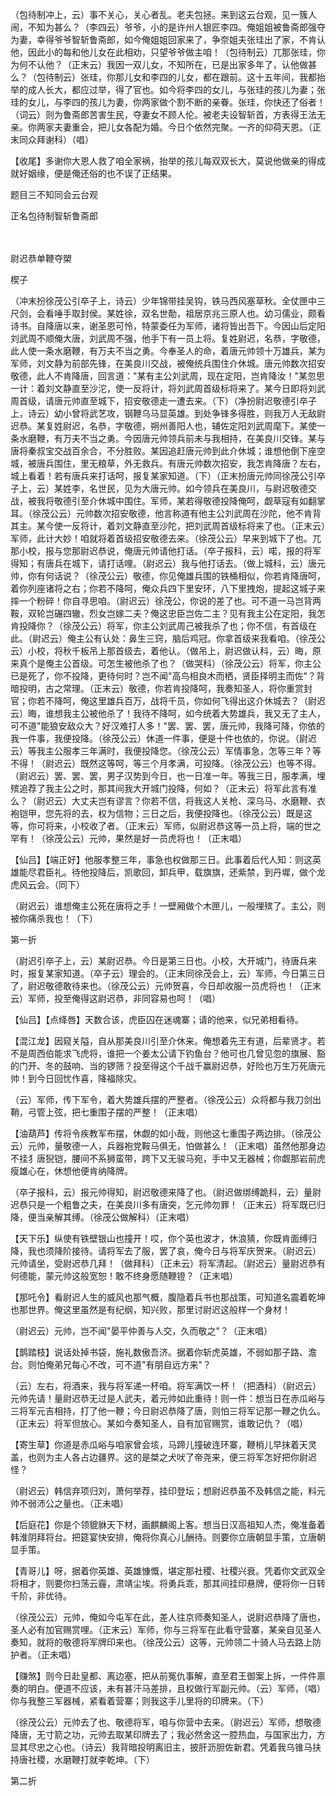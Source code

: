 <!-- { "loadSidebar": true } -->
（包待制冲上，云）事不关心，关心者乱。老夫包拯。来到这云台观，见一簇人闹，不知为甚么？（李四云）爷爷，小的是许州人银匠李四。俺姐姐被鲁斋郎强夺为妻，幸得爷爷智斩鲁斋郎，如今俺姐姐回家来了，争奈姐夫张珪出了家，不肯认他，因此小的每和他儿女在此相劝，只望爷爷做主咱！（包待制云）兀那张珪，你为何不认他？（正末云）我因一双儿女，不知所在，已是出家多年了，认他做甚么？（包待制云）张珪，你那儿女和李四的儿女，都在跟前。这十五年间，我都抬举的成人长大，都应过举，得了官也。如今将李四的女儿，与张珪的孩儿为妻；张珪的女儿，与李四的孩儿为妻，你两家做个割不断的亲眷。张珪，你快还了俗者！（词云）则为鲁斋郎苦害生民，夺妻女不顾人伦。被老夫设智斩首，方表得王法无亲。你两家夫妻重会，把儿女各配为婚。今日个依然完聚。一齐的仰荷天恩。（正末同众拜谢科）（唱）

【收尾】多谢你大恩人救了咱全家祸，抬举的孩儿每双双长大，莫说他做亲的得成就好姻缘，便是俺还俗的也不误了正结果。

题目三不知同会云台观

正名包待制智斩鲁斋郎

　
　

尉迟恭单鞭夺槊

楔子

（冲末扮徐茂公引卒子上，诗云）少年锦带挂吴钩，铁马西风塞草秋。全仗匣中三尺剑，会看唾手取封侯。某姓徐，双名世勣，祖居京兆三原人也。幼习儒业，颇看诗书。自降唐以来，谢圣恩可怜，特蒙委任为军师，诸将皆出吾下。今因山后定阳刘武周不顺俺大唐，刘武周不强，他手下有一员上将。复姓尉迟，名恭，字敬德，此人使一条水磨鞭，有万夫不当之勇。今奉圣人的命，着唐元帅领十万雄兵，某为军师，刘文静为前部先锋，在美良川交战，被俺统兵围住介休城。唐元帅数次招安敬德，此人不肯降唐，回言道："某有主公刘武周，现在定阳，岂肯降汝！"某忽思一计：着刘文静直至沙沱，使一反将计，将刘武周首级标将来了。某今日即将刘武周首级，请唐元帅直至城下，招安敬德走一遭去来。（下）（净扮尉迟敬德引卒子上，诗云）幼小曾将武艺攻，钢鞭乌马显英雄。到处争锋多得胜，则我万人无敌尉迟恭。某复姓尉迟，名恭，字敬德，朔州善阳人也，辅佐定阳刘武周麾下。某使一条水磨鞭，有万夫不当之勇。今因唐元帅领兵前未与我相持，在美良川交锋。某与唐将秦叔宝交战百余合，不分胜败。某因追赶唐元帅到此介休城；谁想他倒下座空城，被唐兵围住，里无粮草，外无救兵。有唐元帅数次招安，我怎肯降唐？左右，城上看着！若有唐兵来打话呵，报复某家知道。（下）（正末扮唐元帅同徐茂公引卒子上，云）某姓李，名世民，见为大唐元帅。如今领兵在美良川，与尉迟敬德交战，被我将敬德引至介休城中围住。军师，某若得敬德投降俺呵，觑草寇有如翻掌耳。（徐茂公云）元帅数次招安敬德，他言称道有他主公刘武周在沙陀，他不肯背其主。某今使一反将计，着刘文静直至沙陀，把刘武周首级标将来了也。（正末云）军师，此计大妙！咱就将着首级招安敬德去来。（徐茂公云）早来到城下了也。兀那小校，报与您那尉迟恭说，俺唐元帅请他打话。（卒子报科，云）喏，报的将军得知；有唐兵在城下，请打话哩。（尉迟云）我与他打话去。（做上城科，云）唐元帅，你有何话说？（徐茂公云）敬德，你见俺雄兵围的铁桶相似，你若肯降唐呵，着你列座诸将之右；你若不降呵，俺众兵四下里安环，八下里拽炮，提起这城子来摔一个粉碎！你自寻思咱。（尉迟云）徐茂公，你说的差了也。可不道一马岂背两鞍，双轮岂碾四辙，烈女岂嫁二夫？俺这忠臣岂佐二主？见有我主公在定阳，我怎肯投降你？（徐茂公云）将军，你主公刘武周己被我杀了也；你不信，有首级在此。（尉迟云）俺主公有认处：鼻生三窍，脑后鸡冠。你拿首级来我看咱。（徐茂公云）小校，将秋千板吊上那首级去，着他认。（做吊上，尉迟做认科，云）晦，原来真个是俺主公首级。可怎生被他杀了也？（做哭科）（徐茂公云）将军，你主公已是死了，你不投降，更待何时？岂不闻"高鸟相良木而栖，贤臣择明主而佐"？背暗投明，古之常理。（正末云）敬德，你若肯投降呵，我奏知圣人，将你重赏封官；你若不降呵，俺这里雄兵百万，战将千员，你如何飞得出这介休城去？（尉迟云）晦，谁想我主公被他杀了！我待不降呵，如今统着大势雄兵，我又无了主人，可不道"能狼安敌众大？好汉难打人多！"罢、罢、罢，唐元帅，我降可降，你依的我一件事，我便投降。（徐茂公云）休道一件事，便是十件也依的，你说。（尉迟云）等我主公服孝三年满时，我便投降您。（徐茂公云）军情事急，怎等三年？等不得！（尉迟云）既然这等呵，等三个月孝满，可投降。（徐茂公云）也等不得。（尉迟云）罢、罢、罢，男子汉势到今日，也一日准一年。等我三日，服孝满，埋殡追荐了我主公之时，那其间我大开城门投降，何如？（正末云）将军此言有准么？（尉迟云）大丈夫岂有谬言？你若不信，将我这人关枪、深乌马、水磨鞭、衣袍铠甲，您先将的去，权为信物；三日之后，我便投降也。（徐茂公云）既是这等，你可将来，小校收了者。（正末云）军师，似尉迟恭这等一员上将，端的世之罕有！（徐茂公云）元帅，果然是好一员虎将也！（正末唱）

【仙吕】【端正好】他服孝整三年，事急也权做那三日。此事着后代人知：则这英雄能尽君臣礼。待他投降后，凯歌回，卸兵甲，载旗旗，还紫禁，到丹墀，做个龙虎风云会。（同下）

（尉迟云）谁想俺主公死在唐将之手！一壁厢做个木匣儿，一般埋殡了。主公，则被你痛杀我也！（下）

第一折

（尉迟引卒子上，云）某尉迟恭。今日是第三日也。小校，大开城门，待唐兵来时，报复某家知道。（卒子云）理会的。（正末同徐茂会上，云）军师，今日第三日了，尉迟敬德敢待来也。（徐茂公云）元帅贺喜，今日却收服一员虎将也！（正末云）军师，投至俺得这尉迟恭，非同容易也呵！（唱）

【仙吕】【点绛唇】天数合该，虎臣囚在迷魂寨；请的他来，似兄弟相看待。

【混江龙】因窥关隘，自从那美良川引至介休来。俺想着先王有道，后辈贤才。若不是周西伯能求飞虎将，谁把一个姜太公请下钓鱼台？他可也几曾见忽的旗展、豁的门开、冬的鼓响、当的锣筛？投至得这个千战千赢尉迟恭，好险也万生万死唐元帅！到今日回忧作喜，降福除灾。

（云）军师，传下军令，着大势雄兵摆的严整者。（徐茂公云）众将都与我刀剑出鞘，弓管上弦，把七重围子摆的严整！（正末唱）

【油葫芦】传将令疾教军布摆，休觑的如小哉，则他这七重围子两边排。（徐茂公云）元帅，量敬德一人，兵器袍党鞍马俱无，怕做甚么！（正末唱）虽然他那身边不挂犭唐猊铠，腰间不系狮蛮带，跨下又无骏马宛，手中又无器械；你觑那岩前虎瘦雄心在，休想他便肯纳降牌。

（卒子报科，云）报元帅得知，尉迟敬德来降了也。（尉迟做绑缚跪科，云）量尉迟恭只是一个粗鲁之夫，在美良川多有唐突，乞元帅勿罪！（正末云）将军既已归降，便当亲解其缚。（徐茂公做解科）（正末唱）

【天下乐】纵使有铁壁银山也撞开！哎，你个英也波才，休浪猜，你既肯面缚归降，我也须降阶接待。请将军去了服，罢了哀，俺今日与将军庆贺来。（尉迟云）元帅请坐，受尉迟恭几拜！（做拜科）（正未云）将军清起。（尉迟云）量尉迟恭有何德能，蒙元帅这般宽恕！敢不终身愿随鞭镫？（正末唱）

【那吒令】看尉迟人生的威风也那气概，腹隐着兵书也那战策，可知道名震着乾坤也那世界。俺这里虽然是有纪纲，知兴败，那里讨尉迟这般样一个身材！

（尉迟云）元帅，岂不闻"晏平仲善与人交，久而敬之"？（正末唱）

【鹊踏枝】说话处掉书袋，施礼数傲吾济。据着你斩虎英雄，不弱如那子路、澹台。则怕俺弟兄每心不改，可不道"有朋自远方来"？

（云）左右，将酒来，我与将军递一杯咱。将军满饮一杯！（把酒科）（尉迟云）元帅先请！量尉迟恭无过是人武夫，着元帅如此重待！则一件：想当日在赤瓜峪与三将军元吉相持，打了他一鞭；今日尉迟恭降了唐，则怕三将军记那一鞭之仇么。（正末云）将军但放心。某如今奏知圣人，自有加官赐赏，谁敢记仇？（唱）

【寄生草】你道是赤瓜峪与咱家曾会垓，马蹄儿撞破连环寨，鞭梢儿早抹着天灵盖，也则为主人各占边疆界。这的是桀之犬吠了帝尧来，便三将军怎好把你尉迟怪？

（尉迟云）韩信弃项归刘，萧何举荐，挂印登坛；想尉迟恭虽不及韩信之能，料元帅不弱沛公之量也。（正未唱）

【后庭花】你是个领貔貅天下材，画麒麟阁上客。想当日汉高祖知人杰，俺准备着韩淮阴拜将台。把筵宴快安排，俺将你真心儿酬待。则要你立唐朝显手策，立唐朝显手策。

【青哥儿】呀，据着你英雄、英雄慷慨，堪定那社稷、社稷兴衰。凭着你文武双全将相才，则要你扫荡云霾，肃靖尘埃。将勇兵乖，那其间挂印悬牌，便将你一日转千阶，非优待。

（徐茂公云）元帅，俺如今屯军在此，差人往京师奏知圣人，说尉迟恭降了唐也，圣人必有加官赐赏哩。（正末云）军师，你与三将军在此看守营寨，某亲自见圣人奏知，就将的敬德将军牌印来也。（徐茂公云）这等，元帅领二十骑人马去路上防护者。（正未唱）

【赚煞】则今日赴皇都、离边塞，把从前冤仇事解，直至君王御案上拆，一件件禀奏的明白。便道不应该，未有甚汗马差排，且权做行军副元帅。（云）军师，（唱）你与我整三军器械，紧看着营寨；则我这手儿里将的印牌来。（下）

（徐茂公云）元帅去了也、敬德将军，咱与你营中去来。（尉迟云）军师，想敬德降唐，无寸箭之功，元帅去取某印牌去了；我必然舍这一腔热血，与国家出力，方显其尽忠之心也。（诗云）我背暗投明离旧主，披肝沥胆佐新君。凭着我乌锥马扶持唐社稷，水磨鞭打就李乾坤。（下）

第二折


